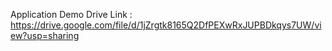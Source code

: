 Application Demo 
Drive Link : https://drive.google.com/file/d/1jZrgtk8165Q2DfPEXwRxJUPBDkqys7UW/view?usp=sharing
